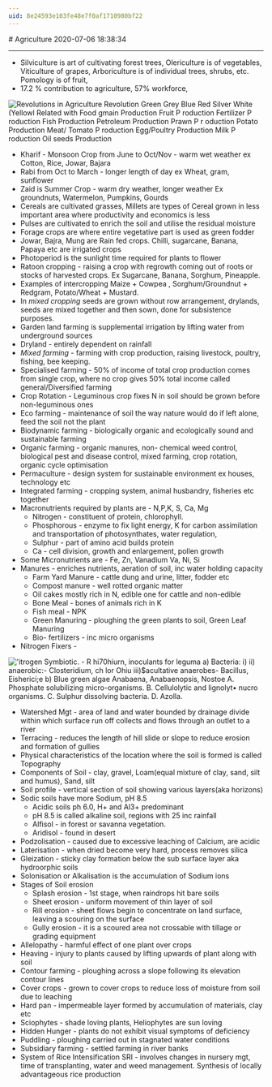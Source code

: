 ```yaml
---
uid: 8e24593e103fe48e7f0af1710980bf22
---
```


﻿# Agriculture
2020-07-06 18:38:34
            
---


-   Silviculture is art of cultivating forest trees, Olericulture is of vegetables, Viticulture of grapes, Arboriculture is of individual trees, shrubs, etc. Pomology is of fruit,
-   17.2 % contribution to agriculture, 57% workforce,
 

![Revolutions in Agriculture Revolution Green Grey Blue Red Silver White (Yellowl Related with Food gmain Production Fruit P roduction Fertilizer P roduction Fish Production Petroleum Production Prawn P r oduction Potato Production Meat/ Tomato P roduction Egg/Poultry Production Milk P roduction Oil seeds Production ](Agriculture-image1-23325114.png)
-   Kharif - Monsoon Crop from June to Oct/Nov - warm wet weather ex Cotton, Rice, Jowar, Bajara
-   Rabi from Oct to March - longer length of day ex Wheat, gram, sunflower
-   Zaid is Summer Crop - warm dry weather, longer weather Ex groundnuts, Watermelon, Pumpkins, Gourds
-   Cereals are cultivated grasses, Millets are types of Cereal grown in less important area where productivity and economics is less
-   Pulses are cultivated to enrich the soil and utilise the residual moisture
-   Forage crops are where entire vegetative part is used as green fodder
-   Jowar, Bajra, Mung are Rain fed crops. Chilli, sugarcane, Banana, Papaya etc are irrigated crops
-   Photoperiod is the sunlight time required for plants to flower
-   Ratoon cropping - raising a crop with regrowth coming out of roots or stocks of harvested crops. Ex Sugarcane, Banana, Sorghum, Pineapple.
-   Examples of intercropping Maize + Cowpea , Sorghum/Groundnut + Redgram, Potato/Wheat + Mustard.
-   In *mixed cropping* seeds are grown without row arrangement, drylands, seeds are mixed together and then sown, done for subsistence purposes.
-   Garden land farming is supplemental irrigation by lifting water from underground sources
-   Dryland - entirely dependent on rainfall
-   *Mixed farming* - farming with crop production, raising livestock, poultry, fishing, bee keeping.
-   Specialised farming - 50% of income of total crop production comes from single crop, where no crop gives 50% total income called general/Diversified farming
-   Crop Rotation - Leguminous crop fixes N in soil should be grown before non-leguminous ones
-   Eco farming - maintenance of soil the way nature would do if left alone, feed the soil not the plant
-   Biodynamic farming - biologically organic and ecologically sound and sustainable farming
-   Organic farming - organic manures, non- chemical weed control, biological pest and disease control, mixed farming, crop rotation, organic cycle optimisation
-   Permaculture - design system for sustainable environment ex houses, technology etc
-   Integrated farming - cropping system, animal husbandry, fisheries etc together
-   Macronutrients required by plants are - N,P,K, S, Ca, Mg
    -   Nitrogen - constituent of protein, chlorophyll.
    -   Phosphorous - enzyme to fix light energy, K for carbon assimilation and transportation of photosynthates, water regulation,
    -   Sulphur - part of amino acid builds protein
    -   Ca - cell division, growth and enlargement, pollen growth
-   Some Micronutrients are - Fe, Zn, Vanadium Va, Ni, Si
-   Manures - enriches nutrients, aeration of soil, inc water holding capacity
    -   Farm Yard Manure - cattle dung and urine, litter, fodder etc
    -   Compost manure - well rotted organic matter
    -   Oil cakes mostly rich in N, edible one for cattle and non-edible
    -   Bone Meal - bones of animals rich in K
    -   Fish meal - NPK
    -   Green Manuring - ploughing the green plants to soil, Green Leaf Manuring
    -   Bio- fertilizers - inc micro organisms
-   Nitrogen Fixers -


!['itrogen Symbiotic. - R hi70hiurn, inoculants for leguma a) Bacteria: i) ii) anaerobic:- Closteridium, ch lor Ohiu iii)$acultative anaerobes- Bacillus, Eisherici;e b) Blue green algae Anabaena, Anabaenopsis, Nostoe A. Phosphate solubilizing micro-organisms. B. Cellulolytic and lignolyt• nucro organisms. C. Sulphur dissolving bacteria. D. Azolla. ](Agriculture-image2-23325114.png)
-   Watershed Mgt - area of land and water bounded by drainage divide within which surface run off collects and flows through an outlet to a river
-   Terracing - reduces the length of hill slide or slope to reduce erosion and formation of gullies
-   Physical characteristics of the location where the soil is formed is called Topography
-   Components of Soil - clay, gravel, Loam(equal mixture of clay, sand, silt and humus), Sand, silt
-   Soil profile - vertical section of soil showing various layers(aka horizons)
-   Sodic soils have more Sodium, pH  8.5
    -   Acidic soils ph  6.0, H+ and Al3+ predominant
    -   pH  8.5 is called alkaline soil, regions with  25 inc rainfall
    -   Alfisol - in forest or savanna vegetation.
    -   Aridisol - found in desert
-   Podzolisation - caused due to excessive leaching of Calcium, are acidic
-   Laterisation - when dried become very hard, process removes silica
-   Gleization - sticky clay formation below the sub surface layer aka hydroorphic soils
-   Solonisation or Alkalisation is the accumulation of Sodium ions
-   Stages of Soil erosion
    -   Splash erosion - 1st stage, when raindrops hit bare soils
    -   Sheet erosion - uniform movement of thin layer of soil
    -   Rill erosion - sheet flows begin to concentrate on land surface, leaving a scouring on the surface
    -   Gully erosion - it is a scoured area not crossable with tillage or grading equipment
-   Allelopathy - harmful effect of one plant over crops
-   Heaving - injury to plants caused by lifting upwards of plant along with soil
-   Contour farming - ploughing across a slope following its elevation contour lines
-   Cover crops - grown to cover crops to reduce loss of moisture from soil due to leaching
-   Hard pan - impermeable layer formed by accumulation of materials, clay etc
-   Sciophytes - shade loving plants, Heliophytes are sun loving
-   Hidden Hunger - plants do not exhibit visual symptoms of deficiency
-   Puddling - ploughing carried out in stagnated water conditions
-   Subsidiary farming - settled farming in river banks
-   System of Rice Intensification SRI - involves changes in nursery mgt, time of transplanting, water and weed management. Synthesis of locally advantageous rice production





